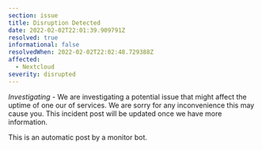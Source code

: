 ```yaml
---
section: issue
title: Disruption Detected
date: 2022-02-02T22:01:39.909791Z
resolved: true
informational: false
resolvedWhen: 2022-02-02T22:02:48.729388Z
affected:
  - Nextcloud
severity: disrupted
---
```

*Investigating* - We are investigating a potential issue that might affect the uptime of one our of services. We are sorry for any inconvenience this may cause you. This incident post will be updated once we have more information.

This is an automatic post by a monitor bot.
        